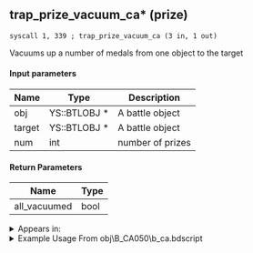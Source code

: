 ## trap_prize_vacuum_ca* (prize)

`syscall 1, 339 ; trap_prize_vacuum_ca (3 in, 1 out)`

Vacuums up a number of medals from one object to the target

#### Input parameters
| Name | Type | Description
|------|------|------------
| obj   | YS::BTLOBJ *   | A battle object
| target   | YS::BTLOBJ *   | A battle object
| num   | int   | number of prizes


#### Return Parameters
| Name | Type
|------|-----
| all_vacuumed   | bool   


<details>
	<summary>Appears in:</summary>
| filename | Entity (obj)
|----------|-------------
| obj\B_CA050\b_ca.bdscript       | ((B) Grim Reaper)          
| obj\M_EX890\m_ex.bdscript       | ((M) Dragoon)          

</details>

<details>
	<summary>Example Usage From obj\B_CA050\b_ca.bdscript</summary>
```
L6690:
 jz L6758
 pushFromFSp 36
 pushImm 1
 add 
 popToSp 36
 pushFromFSp 36
 pushImm 3
 mod 
 pushImm 0
 sub 
 eqz 
 jz L6725
 pushFromFSp 0
 pushFromPSpVal 288
 pushImm 1
 syscall 1, 339 ; trap_prize_vacuum_ca (3 in, 1 out)
 drop 
 jmp L6725
```
</details>

